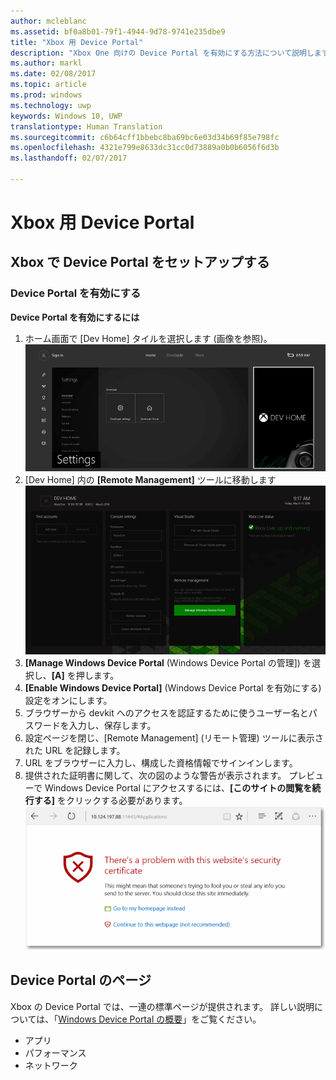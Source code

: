 ```yaml
---
author: mcleblanc
ms.assetid: bf0a8b01-79f1-4944-9d78-9741e235dbe9
title: "Xbox 用 Device Portal"
description: "Xbox One 向けの Device Portal を有効にする方法について説明します。"
ms.author: markl
ms.date: 02/08/2017
ms.topic: article
ms.prod: windows
ms.technology: uwp
keywords: Windows 10, UWP
translationtype: Human Translation
ms.sourcegitcommit: c6b64cff1bbebc8ba69bc6e03d34b69f85e798fc
ms.openlocfilehash: 4321e799e8633dc31cc0d73889a0b0b6056f6d3b
ms.lasthandoff: 02/07/2017

---
```

# <a name="device-portal-for-xbox"></a>Xbox 用 Device Portal


## <a name="set-up-device-portal-on-xbox"></a>Xbox で Device Portal をセットアップする

### <a name="enable-device-portal"></a>Device Portal を有効にする

**Device Portal を有効にするには**

1. ホーム画面で [Dev Home] タイルを選択します (画像を参照)。  
![Device Portal の DevHome](images/device-portal/xbox-dev-home-tile.png)
2. [Dev Home] 内の **[Remote Management]** ツールに移動します ![Device Portal RemoteManagement ツール](images/device-portal/xbox-remote-management-tool.png)
3. **[Manage Windows Device Portal** (Windows Device Portal の管理]) を選択し、**[A]** を押します。
4. **[Enable Windows Device Portal]** (Windows Device Portal を有効にする) 設定をオンにします。
5. ブラウザーから devkit へのアクセスを認証するために使うユーザー名とパスワードを入力し、保存します。
6. 設定ページを閉じ、[Remote Management] (リモート管理) ツールに表示された URL を記録します。
7. URL をブラウザーに入力し、構成した資格情報でサインインします。
8. 提供された証明書に関して、次の図のような警告が表示されます。 プレビューで Windows Device Portal にアクセスするには、**[このサイトの閲覧を続行する]** をクリックする必要があります。
![Device Portal の証明書エラー](images/device-portal/xbox-certificate-error.png)

## <a name="device-portal-pages"></a>Device Portal のページ

Xbox の Device Portal では、一連の標準ページが提供されます。 詳しい説明については、「[Windows Device Portal の概要](device-portal.md)」をご覧ください。

- アプリ
- パフォーマンス
- ネットワーク

